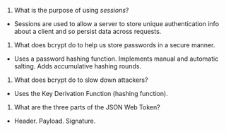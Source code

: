 1. What is the purpose of using _sessions_?

-  Sessions are used to allow a server to store unique authentication info about a client and so persist data across requests.

1. What does bcrypt do to help us store passwords in a secure manner.

 - Uses a password hashing function.
  Implements manual and automatic salting.
  Adds accumulative hashing rounds.
  
1. What does bcrypt do to slow down attackers?

 - Uses the Key Derivation Function (hashing function).

1. What are the three parts of the JSON Web Token?

 - Header.
  Payload.
  Signature.
